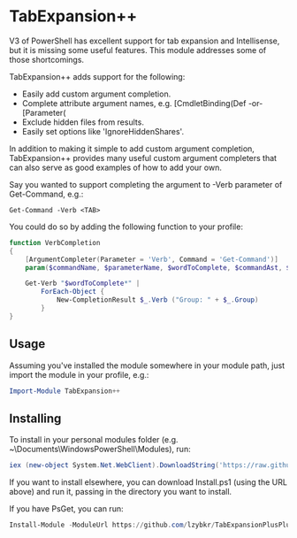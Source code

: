 ﻿TabExpansion++
==============
V3 of PowerShell has excellent support for tab expansion and Intellisense, but it is missing some useful features. This module addresses some of those shortcomings.

TabExpansion++ adds support for the following:

* Easily add custom argument completion.
* Complete attribute argument names, e.g.
        [CmdletBinding(Def<TAB>
        -or-
        [Parameter(<TAB>
* Exclude hidden files from results.
* Easily set options like 'IgnoreHiddenShares'.

In addition to making it simple to add custom argument completion, TabExpansion++ provides many useful custom argument completers that can also serve as good examples of how to add your own.

Say you wanted to support completing the argument to -Verb parameter of Get-Command, e.g.:

    Get-Command -Verb <TAB>

You could do so by adding the following function to your profile:

```powershell
function VerbCompletion
{
    [ArgumentCompleter(Parameter = 'Verb', Command = 'Get-Command')]
    param($commandName, $parameterName, $wordToComplete, $commandAst, $fakeBoundParameter)

    Get-Verb "$wordToComplete*" |
        ForEach-Object {
            New-CompletionResult $_.Verb ("Group: " + $_.Group)
        }   
}
```

Usage
-----
Assuming you've installed the module somewhere in your module path, just import the module in your profile, e.g.:

```powershell
Import-Module TabExpansion++
```

Installing
----------
To install in your personal modules folder (e.g. ~\Documents\WindowsPowerShell\Modules), run:

```powershell
iex (new-object System.Net.WebClient).DownloadString('https://raw.github.com/lzybkr/TabExpansionPlusPlus/master/Install.ps1')
```

If you want to install elsewhere, you can download Install.ps1 (using the URL above) and run it, passing in the directory you want to install.

If you have PsGet, you can run:

```powershell
Install-Module -ModuleUrl https://github.com/lzybkr/TabExpansionPlusPlus/zipball/master/ -ModuleName TabExpansion++ -Type ZIP
```
